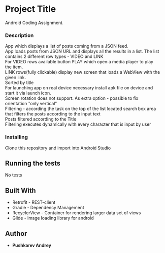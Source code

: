 # Project Title

Android Coding Assignment.  

### Description
App which displays a list of posts coming from a JSON feed.  
App loads posts from JSON URL and displays all the results in a list. The list contains 2 different row types - VIDEO and LINK  
For VIDEO rows available button PLAY which open a media player to play the item.  
LINK rows(fully clickable) display new screen that loads a WebView with the given link.  
Sorted by title  
For launching app on real device necessary install apk file on device and start it via launch icon.  
Screen rotation does not support. As extra option - possible to fix orientation "only vertical"  
Filtering - according the task on the top of the list located search box area that filters the posts according to the input text  
Posts filtered according to the Title  
Filtering executes dynamically with every character that is input by user  

### Installing

Clone this repository and import into Android Studio

## Running the tests

No tests

## Built With

* Retrofit - REST-client
* Gradle - Dependency Management
* RecyclerView - Container for rendering larger data set of views
* Glide - Image loading library for android


## Author

* **Pushkarev Andrey**



